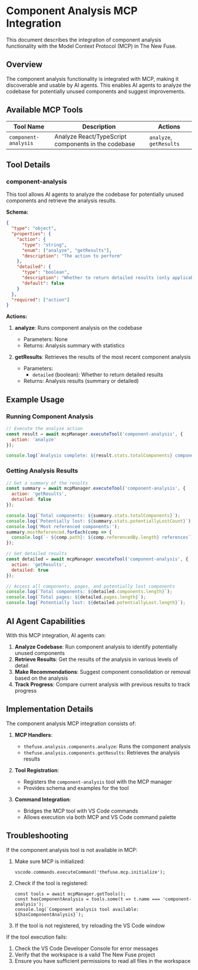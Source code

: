 # Component Analysis MCP Integration

This document describes the integration of component analysis functionality with the Model Context Protocol (MCP) in The New Fuse.

## Overview

The component analysis functionality is integrated with MCP, making it discoverable and usable by AI agents. This enables AI agents to analyze the codebase for potentially unused components and suggest improvements.

## Available MCP Tools

| Tool Name | Description | Actions |
|-----------|-------------|---------|
| `component-analysis` | Analyze React/TypeScript components in the codebase | `analyze`, `getResults` |

## Tool Details

### component-analysis

This tool allows AI agents to analyze the codebase for potentially unused components and retrieve the analysis results.

**Schema:**
```json
{
  "type": "object",
  "properties": {
    "action": {
      "type": "string",
      "enum": ["analyze", "getResults"],
      "description": "The action to perform"
    },
    "detailed": {
      "type": "boolean",
      "description": "Whether to return detailed results (only applicable for getResults action)",
      "default": false
    }
  },
  "required": ["action"]
}
```

**Actions:**

1. **analyze**: Runs component analysis on the codebase
   - Parameters: None
   - Returns: Analysis summary with statistics

2. **getResults**: Retrieves the results of the most recent component analysis
   - Parameters:
     - `detailed` (boolean): Whether to return detailed results
   - Returns: Analysis results (summary or detailed)

## Example Usage

### Running Component Analysis

```javascript
// Execute the analyze action
const result = await mcpManager.executeTool('component-analysis', {
  action: 'analyze'
});

console.log(`Analysis complete: ${result.stats.totalComponents} components found, ${result.stats.potentiallyLostCount} potentially lost`);
```

### Getting Analysis Results

```javascript
// Get a summary of the results
const summary = await mcpManager.executeTool('component-analysis', {
  action: 'getResults',
  detailed: false
});

console.log(`Total components: ${summary.stats.totalComponents}`);
console.log(`Potentially lost: ${summary.stats.potentiallyLostCount}`);
console.log('Most referenced components:');
summary.mostReferenced.forEach(comp => {
  console.log(`- ${comp.path}: ${comp.referencedBy.length} references`);
});

// Get detailed results
const detailed = await mcpManager.executeTool('component-analysis', {
  action: 'getResults',
  detailed: true
});

// Access all components, pages, and potentially lost components
console.log(`Total components: ${detailed.components.length}`);
console.log(`Total pages: ${detailed.pages.length}`);
console.log(`Potentially lost: ${detailed.potentiallyLost.length}`);
```

## AI Agent Capabilities

With this MCP integration, AI agents can:

1. **Analyze Codebase**: Run component analysis to identify potentially unused components
2. **Retrieve Results**: Get the results of the analysis in various levels of detail
3. **Make Recommendations**: Suggest component consolidation or removal based on the analysis
4. **Track Progress**: Compare current analysis with previous results to track progress

## Implementation Details

The component analysis MCP integration consists of:

1. **MCP Handlers**:
   - `thefuse.analysis.components.analyze`: Runs the component analysis
   - `thefuse.analysis.components.getResults`: Retrieves the analysis results

2. **Tool Registration**:
   - Registers the `component-analysis` tool with the MCP manager
   - Provides schema and examples for the tool

3. **Command Integration**:
   - Bridges the MCP tool with VS Code commands
   - Allows execution via both MCP and VS Code command palette

## Troubleshooting

If the component analysis tool is not available in MCP:

1. Make sure MCP is initialized:
   ```
   vscode.commands.executeCommand('thefuse.mcp.initialize');
   ```

2. Check if the tool is registered:
   ```
   const tools = await mcpManager.getTools();
   const hasComponentAnalysis = tools.some(t => t.name === 'component-analysis');
   console.log(`Component analysis tool available: ${hasComponentAnalysis}`);
   ```

3. If the tool is not registered, try reloading the VS Code window

If the tool execution fails:

1. Check the VS Code Developer Console for error messages
2. Verify that the workspace is a valid The New Fuse project
3. Ensure you have sufficient permissions to read all files in the workspace
